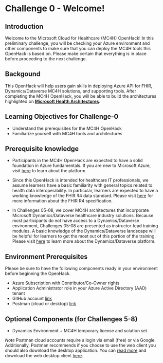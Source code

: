 # Challenge 0 - Welcome!

## Introduction 
Welcome to the Microsoft Cloud for Healthcare (MC4H) OpenHack! In this preliminary challenge, you will be checking your Azure environment and other components to make sure that you can deploy the MC4H tools this OpenHack is based on. Please make certain that everything is in place before proceeding to the next challenge.

## Backgound 
This OpenHack will help users gain skills in deploying Azure API for FHIR, Dynamics/Dataverse MC4H solutions, and supporting tools. After completing the MC4H OpenHack, you will be able to build the architectures highlighted on __[Microsoft Health Architectures](https://microsoft.github.io/health-architectures/)__.
 
## Learning Objectives for Challenge-0
+ Understand the prerequisites for the MC4H OpenHack
+ Familiarize yourself with MC4H tools and architectures

## Prerequisite knowledge

+ Participants in the MC4H OpenHack are expected to have a solid foundation in Azure fundamentals. If you are new to Microsoft Azure, visit [here](https://docs.microsoft.com/en-us/learn/paths/az-900-describe-cloud-concepts/) to learn about the platform.

+ Since this OpenHack is intended for healthcare IT professionals, we assume learners have a basic familiarity with general topics related to health data interoperability. In particular, learners are expected to have a working knowledge of the FHIR R4 data standard. Please visit [here](https://hl7.org/fhir/R4/) for more information about the FHIR R4 specification.

+ In Challenges 05-08, we cover MC4H architectures that incorporate Microsoft Dynamics/Dataverse healthcare industry solutions. Because most participants do not have access to a Dynamics/Dataverse environment, Challenges 05-08 are presented as instructor-lead training modules. A basic knowledge of the Dynamics/Dataverse landscape will be helpful for learners to get the most out of this portion of the training. Please visit [here](https://powerplatform.microsoft.com/en-us/dataverse/) to learn more about the Dynamics/Dataverse platform.

## Environment Prerequisites
Please be sure to have the following components ready in your environment before beginning the OpenHack.

+ Azure Subscription with Contributor/Co-Owner rights
+ Application Administrator role in your Azure Active Directory (AAD) tenant
+ GitHub account [link](https://github.com/)
+ Postman (cloud or desktop) [link](https://www.postman.com/)

## Optional Components (for Challenges 5-8)
+ Dynamics Environment + MC4H temporary license and solution set

_Note_ Postman cloud accounts require a login via email (free) or via Google.  Additionally, Postman recommends if you choose to use the web client you should also download the desktop application.  You can [read more](https://www.postman.com/downloads/?utm_source=postman-home) and download the web desktop client [here](https://www.postman.com/downloads/?utm_source=postman-home).
  




